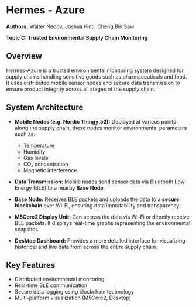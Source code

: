 # Hermes - Azure

**Authors:** Walter Nedov, Joshua Pinti, Cheng Bin Saw

**Topic C: Trusted Environmental Supply Chain Monitoring**

## Overview

Hermes-Azure is a trusted environmental monitoring system designed for supply chains handling sensitive goods such as pharmaceuticals and food. It uses distributed mobile sensor nodes and secure data transmission to ensure product integrity across all stages of the supply chain.

## System Architecture

* **Mobile Nodes (e.g. Nordic Thingy:52):**
  Deployed at various points along the supply chain, these nodes monitor environmental parameters such as:

  * Temperature
  * Humidity
  * Gas levels
  * CO₂ concentration
  * Magnetic interference

* **Data Transmission:**
  Mobile nodes send sensor data via Bluetooth Low Energy (BLE) to a nearby **Base Node**.

* **Base Node:**
  Receives BLE packets and uploads the data to a **secure blockchain** over Wi-Fi, ensuring data immutability and transparency.

* **M5Core2 Display Unit:**
  Can access the data via Wi-Fi or directly receive BLE packets. It displays real-time graphs representing the environmental snapshot.

* **Desktop Dashboard:**
  Provides a more detailed interface for visualizing historical and live data from across the entire supply chain.

## Key Features

* Distributed environmental monitoring
* Real-time BLE communication
* Secure data logging using blockchain technology
* Multi-platform visualization (M5Core2, Desktop)
